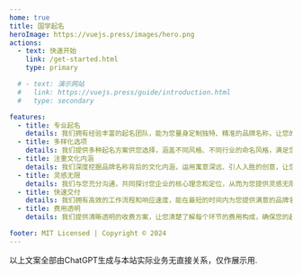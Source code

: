 ```yaml
---
home: true
title: 国学起名
heroImage: https://vuejs.press/images/hero.png
actions:
  - text: 快速开始
    link: /get-started.html
    type: primary

  # - text: 演示网站
  #   link: https://vuejs.press/guide/introduction.html
  #   type: secondary

features:
  - title: 专业起名
    details: 我们拥有经验丰富的起名团队，能为您量身定制独特、精准的品牌名称，让您的企业在众多竞争对手中脱颖而出。
  - title: 多样化选项
    details: 我们提供多种起名方案供您选择，涵盖不同风格、不同行业的命名风格，满足您的个性化需求。
  - title: 注重文化内涵
    details: 我们深度挖掘品牌名称背后的文化内涵，运用寓意深远、引人入胜的创意，让您的品牌传达更多价值和意义。
  - title: 灵感无限
    details: 我们与您充分沟通，共同探讨您企业的核心理念和定位，从而为您提供灵感无限、符合定位的命名方案。
  - title: 快速交付
    details: 我们拥有高效的工作流程和响应速度，能在最短的时间内为您提供满意的品牌名称，让您快速投入市场。
  - title: 费用透明
    details: 我们提供清晰透明的收费方案，让您清楚了解每个环节的费用构成，确保您的起名投资物有所值。

footer: MIT Licensed | Copyright © 2024 
---
```


以上文案全部由ChatGPT生成与本站实际业务无直接关系，仅作展示用.

[default-theme-home]: https://vuejs.press/reference/default-theme/frontmatter.html#home-page
